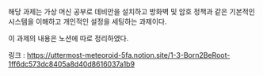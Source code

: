 해당 과제는 가상 머신 공부로 데비안을 설치하고 방화벽 및 암호 정책과 같은 기본적인 시스템을 이해하고 개인적인 설정을 세팅하는 과제이다.

이 과제의 내용은 노션에 따로 정리하였다.

링크 : https://uttermost-meteoroid-5fa.notion.site/1-3-Born2BeRoot-1ff6dc573dc8405a8d40d8616037a1b9
